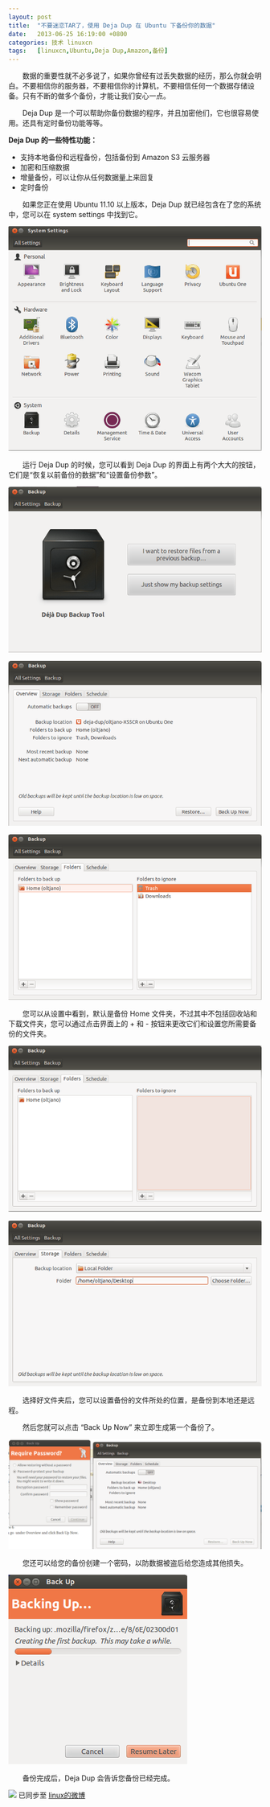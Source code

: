 ```yaml
---
layout: post
title:	"不要迷恋TAR了，使用 Deja Dup 在 Ubuntu 下备份你的数据"
date:	2013-06-25 16:19:00 +0800 
categories:	技术 linuxcn 
tags:	[linuxcn,Ubuntu,Deja Dup,Amazon,备份]
---
```



　　数据的重要性就不必多说了，如果你曾经有过丢失数据的经历，那么你就会明白。不要相信你的服务器，不要相信你的计算机，不要相信任何一个数据存储设备。只有不断的做多个备份，才能让我们安心一点。


　　Deja Dup 是一个可以帮助你备份数据的程序，并且加密他们，它也很容易使用。还具有定时备份功能等等。


**Deja Dup 的一些特性功能：**


* 支持本地备份和远程备份，包括备份到 Amazon S3 云服务器
* 加密和压缩数据
* 增量备份，可以让你从任何数据量上来回复
* 定时备份


　　如果您正在使用 Ubuntu 11.10 以上版本，Deja Dup 就已经包含在了您的系统中，您可以在 system settings 中找到它。


![](/Asserts/Images/album/201306/25/15242722w1ww05c5z4mm10.png)


　　运行 Deja Dup 的时候，您可以看到 Deja Dup 的界面上有两个大大的按钮，它们是“恢复以前备份的数据”和“设置备份参数”。


![](/Asserts/Images/album/201306/25/152429h6h53oftfvv8d3j3.png)


![](/Asserts/Images/album/201306/25/1524319m99as5nyiss6z54.png)


![](/Asserts/Images/album/201306/25/152433413t1q2etkww1ev1.png)


　　您可以从设置中看到，默认是备份 Home 文件夹，不过其中不包括回收站和下载文件夹，您可以通过点击界面上的 + 和 - 按钮来更改它们和设置您所需要备份的文件夹。


![](/Asserts/Images/album/201306/25/152434m6gn5as4aaansizm.png)


![](/Asserts/Images/album/201306/25/152436ugg6oge6pnzgl1og.png)


　　选择好文件夹后，您可以设置备份的文件所处的位置，是备份到本地还是远程。


　　然后您就可以点击 “Back Up Now” 来立即生成第一个备份了。


![](/Asserts/Images/album/201306/25/152438zjw4tztz0w5zqznq.png)


　　您还可以给您的备份创建一个密码，以防数据被盗后给您造成其他损失。


![](/Asserts/Images/album/201306/25/152439ll8pfsa6lakd9d9i.png)


　　备份完成后，Deja Dup 会告诉您备份已经完成。


![](https://img.linux.net.cn/xwb/images/bgimg/icon_logo.png) 已同步至 [linux的微博](http://weibo.com/1772191555/zD4ij3Uan)
